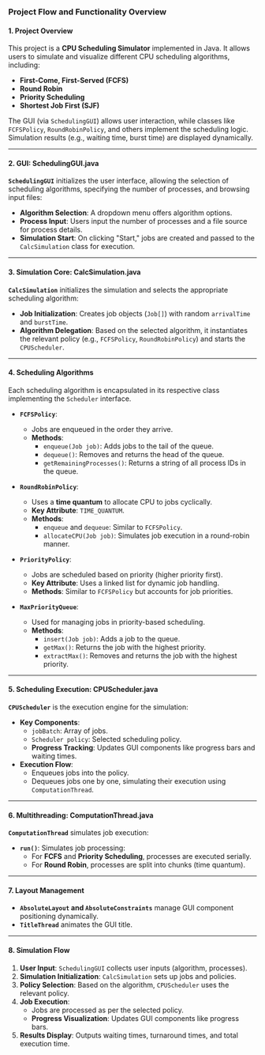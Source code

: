 ### Project Flow and Functionality Overview

#### **1. Project Overview**
This project is a **CPU Scheduling Simulator** implemented in Java. It allows users to simulate and visualize different CPU scheduling algorithms, including:
- **First-Come, First-Served (FCFS)**
- **Round Robin**
- **Priority Scheduling**
- **Shortest Job First (SJF)**

The GUI (via `SchedulingGUI`) allows user interaction, while classes like `FCFSPolicy`, `RoundRobinPolicy`, and others implement the scheduling logic. Simulation results (e.g., waiting time, burst time) are displayed dynamically.

---

#### **2. GUI: SchedulingGUI.java**
**`SchedulingGUI`** initializes the user interface, allowing the selection of scheduling algorithms, specifying the number of processes, and browsing input files:
- **Algorithm Selection**: A dropdown menu offers algorithm options.
- **Process Input**: Users input the number of processes and a file source for process details.
- **Simulation Start**: On clicking "Start," jobs are created and passed to the `CalcSimulation` class for execution.

---

#### **3. Simulation Core: CalcSimulation.java**
**`CalcSimulation`** initializes the simulation and selects the appropriate scheduling algorithm:
- **Job Initialization**: Creates job objects (`Job[]`) with random `arrivalTime` and `burstTime`.
- **Algorithm Delegation**: Based on the selected algorithm, it instantiates the relevant policy (e.g., `FCFSPolicy`, `RoundRobinPolicy`) and starts the `CPUScheduler`.

---

#### **4. Scheduling Algorithms**
Each scheduling algorithm is encapsulated in its respective class implementing the `Scheduler` interface.

- **`FCFSPolicy`**:
  - Jobs are enqueued in the order they arrive.
  - **Methods**:
    - `enqueue(Job job)`: Adds jobs to the tail of the queue.
    - `dequeue()`: Removes and returns the head of the queue.
    - `getRemainingProcesses()`: Returns a string of all process IDs in the queue.

- **`RoundRobinPolicy`**:
  - Uses a **time quantum** to allocate CPU to jobs cyclically.
  - **Key Attribute**: `TIME_QUANTUM`.
  - **Methods**:
    - `enqueue` and `dequeue`: Similar to `FCFSPolicy`.
    - `allocateCPU(Job job)`: Simulates job execution in a round-robin manner.

- **`PriorityPolicy`**:
  - Jobs are scheduled based on priority (higher priority first).
  - **Key Attribute**: Uses a linked list for dynamic job handling.
  - **Methods**: Similar to `FCFSPolicy` but accounts for job priorities.

- **`MaxPriorityQueue`**:
  - Used for managing jobs in priority-based scheduling.
  - **Methods**:
    - `insert(Job job)`: Adds a job to the queue.
    - `getMax()`: Returns the job with the highest priority.
    - `extractMax()`: Removes and returns the job with the highest priority.

---

#### **5. Scheduling Execution: CPUScheduler.java**
**`CPUScheduler`** is the execution engine for the simulation:
- **Key Components**:
  - `jobBatch`: Array of jobs.
  - `Scheduler policy`: Selected scheduling policy.
  - **Progress Tracking**: Updates GUI components like progress bars and waiting times.
- **Execution Flow**:
  - Enqueues jobs into the policy.
  - Dequeues jobs one by one, simulating their execution using `ComputationThread`.

---

#### **6. Multithreading: ComputationThread.java**
**`ComputationThread`** simulates job execution:
- **`run()`**: Simulates job processing:
  - For **FCFS** and **Priority Scheduling**, processes are executed serially.
  - For **Round Robin**, processes are split into chunks (time quantum).

---

#### **7. Layout Management**
- **`AbsoluteLayout` and `AbsoluteConstraints`** manage GUI component positioning dynamically.
- **`TitleThread`** animates the GUI title.

---

#### **8. Simulation Flow**
1. **User Input**: `SchedulingGUI` collects user inputs (algorithm, processes).
2. **Simulation Initialization**: `CalcSimulation` sets up jobs and policies.
3. **Policy Selection**: Based on the algorithm, `CPUScheduler` uses the relevant policy.
4. **Job Execution**:
   - Jobs are processed as per the selected policy.
   - **Progress Visualization**: Updates GUI components like progress bars.
5. **Results Display**: Outputs waiting times, turnaround times, and total execution time.